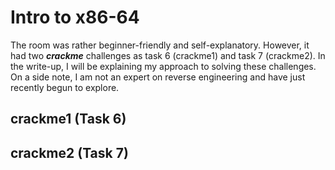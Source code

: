 # Intro to x86-64
The room was rather beginner-friendly and self-explanatory. However, it had two ***crackme*** challenges as task 6 (crackme1) and task 7 (crackme2). In the write-up, I will be explaining my approach to solving these challenges. On a side note, I am not an expert on reverse engineering and have just recently begun to explore.

## crackme1 (Task 6)

## crackme2 (Task 7)
